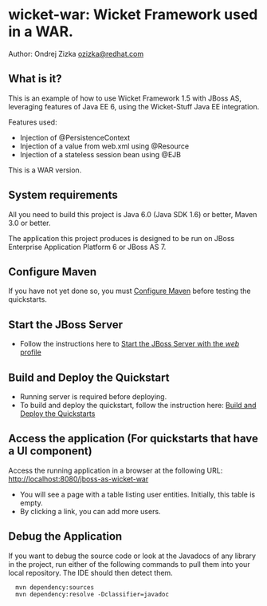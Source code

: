 wicket-war: Wicket Framework used in a WAR.
===========================================

Author: Ondrej Zizka <ozizka@redhat.com>



What is it?
-----------

This is an example of how to use Wicket Framework 1.5 with JBoss AS, leveraging features of Java EE 6, using the Wicket-Stuff Java EE integration.

Features used:

 * Injection of @PersistenceContext
 * Injection of a value from web.xml using @Resource
 * Injection of a stateless session bean using @EJB

This is a WAR version.


System requirements
-------------------

All you need to build this project is Java 6.0 (Java SDK 1.6) or better, Maven 3.0 or better.

The application this project produces is designed to be run on JBoss Enterprise Application Platform 6 or JBoss AS 7. 

 
Configure Maven
---------------

If you have not yet done so, you must [Configure Maven](../README.html/#mavenconfiguration) before testing the quickstarts.



Start the JBoss Server
----------------------

 * Follow the instructions here to [Start the JBoss Server with the _web_ profile](../README.html#startserverweb)


Build and Deploy the Quickstart
-------------------------------

 * Running server is required before deploying.
 * To build and deploy the quickstart, follow the instruction here: [Build and Deploy the Quickstarts](../README.html/#buildanddeploy)


Access the application (For quickstarts that have a UI component)
----------------------

Access the running application in a browser at the following URL:  [http://localhost:8080/jboss-as-wicket-war](http://localhost:8080/jboss-as-wicket-war)

 * You will see a page with a table listing user entities. Initially, this table is empty.
 * By clicking a link, you can add more users.



Debug the Application
------------------------------------

If you want to debug the source code or look at the Javadocs of any library in the project, 
run either of the following commands to pull them into your local repository. The IDE should then detect them.

      mvn dependency:sources
      mvn dependency:resolve -Dclassifier=javadoc
